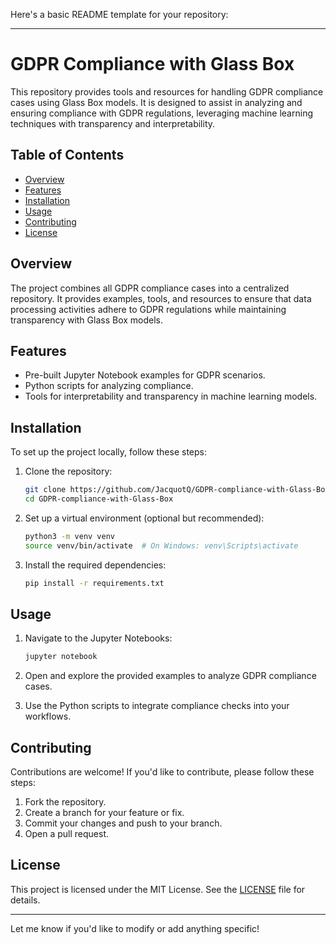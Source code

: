 Here's a basic README template for your repository:

---

# GDPR Compliance with Glass Box

This repository provides tools and resources for handling GDPR compliance cases using Glass Box models. It is designed to assist in analyzing and ensuring compliance with GDPR regulations, leveraging machine learning techniques with transparency and interpretability.

## Table of Contents

- [Overview](#overview)
- [Features](#features)
- [Installation](#installation)
- [Usage](#usage)
- [Contributing](#contributing)
- [License](#license)

## Overview

The project combines all GDPR compliance cases into a centralized repository. It provides examples, tools, and resources to ensure that data processing activities adhere to GDPR regulations while maintaining transparency with Glass Box models.

## Features

- Pre-built Jupyter Notebook examples for GDPR scenarios.
- Python scripts for analyzing compliance.
- Tools for interpretability and transparency in machine learning models.

## Installation

To set up the project locally, follow these steps:

1. Clone the repository:
   ```bash
   git clone https://github.com/JacquotQ/GDPR-compliance-with-Glass-Box.git
   cd GDPR-compliance-with-Glass-Box
   ```

2. Set up a virtual environment (optional but recommended):
   ```bash
   python3 -m venv venv
   source venv/bin/activate  # On Windows: venv\Scripts\activate
   ```

3. Install the required dependencies:
   ```bash
   pip install -r requirements.txt
   ```

## Usage

1. Navigate to the Jupyter Notebooks:
   ```bash
   jupyter notebook
   ```

2. Open and explore the provided examples to analyze GDPR compliance cases.

3. Use the Python scripts to integrate compliance checks into your workflows.

## Contributing

Contributions are welcome! If you'd like to contribute, please follow these steps:

1. Fork the repository.
2. Create a branch for your feature or fix.
3. Commit your changes and push to your branch.
4. Open a pull request.

## License

This project is licensed under the MIT License. See the [LICENSE](LICENSE) file for details.

---

Let me know if you'd like to modify or add anything specific!
